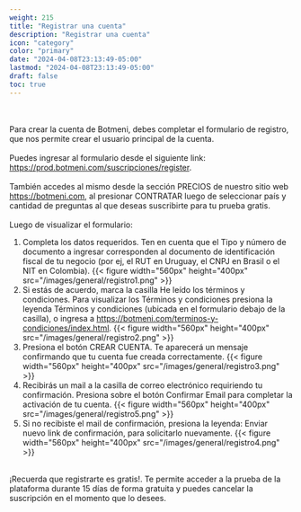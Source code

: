 ```yaml
---
weight: 215
title: "Registrar una cuenta"
description: "Registrar una cuenta"
icon: "category"
color: "primary"
date: "2024-04-08T23:13:49-05:00"
lastmod: "2024-04-08T23:13:49-05:00"
draft: false
toc: true
---
```

<br></br>
Para crear la cuenta de Botmeni, debes completar el formulario de registro, que nos permite crear el usuario principal de la cuenta.<br></br>
Puedes ingresar al formulario desde el siguiente link: <https://prod.botmeni.com/suscripciones/register>.<br></br>
También accedes al  mismo desde la sección PRECIOS de nuestro sitio web <https://botmeni.com>, al presionar CONTRATAR luego de seleccionar país y cantidad de preguntas al que deseas suscribirte para tu prueba gratis. <br></br>
Luego de visualizar el formulario:
1. Completa los datos requeridos. Ten en cuenta que el Tipo y número de documento a ingresar corresponden al documento de identificación fiscal de tu negocio (por ej, el RUT en Uruguay, el CNPJ en Brasil o el NIT en Colombia).
{{< figure width="560px" height="400px" src="/images/general/registro1.png" >}}
2. Si estás de acuerdo, marca la casilla He leído los términos y condiciones. Para visualizar los Términos y condiciones presiona la leyenda Términos y condiciones (ubicada en el formulario debajo de la casilla), o ingresa a <https://botmeni.com/terminos-y-condiciones/index.html>.
{{< figure width="560px" height="400px" src="/images/general/registro2.png" >}}
3. Presiona el botón CREAR CUENTA. Te aparecerá un mensaje confirmando que tu cuenta fue creada correctamente.
{{< figure width="560px" height="400px" src="/images/general/registro3.png" >}}
4. Recibirás un mail a la casilla de correo electrónico requiriendo tu confirmación. Presiona sobre el botón Confirmar Email para completar la activación de tu cuenta.
{{< figure width="560px" height="400px" src="/images/general/registro5.png" >}}
5. Si no recibiste el mail de confirmación, presiona la leyenda: Enviar nuevo link de confirmación, para solicitarlo nuevamente.
{{< figure width="560px" height="400px" src="/images/general/registro4.png" >}} <br></br>

¡Recuerda que registrarte es gratis!. Te permite acceder a la prueba de la plataforma durante 15 días de forma gratuita y puedes cancelar la suscripción en el momento que lo desees.

